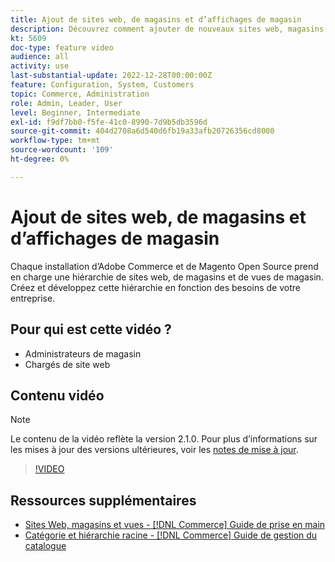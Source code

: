 ```yaml
---
title: Ajout de sites web, de magasins et d’affichages de magasin
description: Découvrez comment ajouter de nouveaux sites web, magasins et vues en fonction des besoins de votre entreprise.
kt: 5609
doc-type: feature video
audience: all
activity: use
last-substantial-update: 2022-12-28T00:00:00Z
feature: Configuration, System, Customers
topic: Commerce, Administration
role: Admin, Leader, User
level: Beginner, Intermediate
exl-id: f9df7bb0-f5fe-41c0-8990-7d9b5db3596d
source-git-commit: 404d2708a6d540d6fb19a33afb20726356cd8000
workflow-type: tm+mt
source-wordcount: '109'
ht-degree: 0%

---
```


# Ajout de sites web, de magasins et d’affichages de magasin

Chaque installation d’Adobe Commerce et de Magento Open Source prend en charge une hiérarchie de sites web, de magasins et de vues de magasin. Créez et développez cette hiérarchie en fonction des besoins de votre entreprise.

## Pour qui est cette vidéo ?

- Administrateurs de magasin
- Chargés de site web

## Contenu vidéo

>[!NOTE]
>
>Le contenu de la vidéo reflète la version 2.1.0. Pour plus d’informations sur les mises à jour des versions ultérieures, voir les [notes de mise à jour](https://experienceleague.adobe.com/docs/commerce-operations/release/notes/overview.html).

>[!VIDEO](https://video.tv.adobe.com/v/35787?quality=12&learn=on)

## Ressources supplémentaires

- [ Sites Web, magasins et vues - [!DNL Commerce] Guide de prise en main](https://experienceleague.adobe.com/docs/commerce-admin/start/setup/websites-stores-views.html)
- [ Catégorie et hiérarchie racine - [!DNL Commerce] Guide de gestion du catalogue](https://experienceleague.adobe.com/docs/commerce-admin/catalog/categories/category-root.html)

